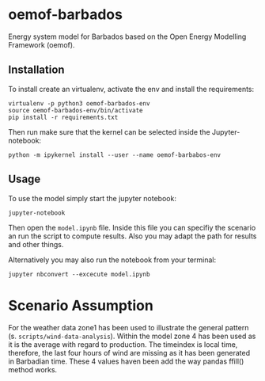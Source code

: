 # oemof-barbados

Energy system model for Barbados based on the Open Energy Modelling Framework (oemof).


## Installation

To install create an virtualenv, activate the env and install the requirements:

```
virtualenv -p python3 oemof-barbados-env
source oemof-barbados-env/bin/activate
pip install -r requirements.txt
```


Then run make sure that the kernel can be selected inside the Jupyter-notebook:

```
python -m ipykernel install --user --name oemof-barbabos-env
```

## Usage

To use the model simply start the jupyter notebook:

```
jupyter-notebook
```

Then open the `model.ipynb` file. Inside this file you can specifiy the scenario an run the script
to compute results. Also you may adapt the path for results and other things.

Alternatively you may also run the notebook from your terminal:

```
jupyter nbconvert --excecute model.ipynb
```

# Scenario Assumption

For the weather data zone1 has been used to illustrate the general pattern (s. `scripts/wind-data-analysis`). Within the model zone 4 has been used as it is the average with
regard to production. The timeindex is local time, therefore, the last four hours
of wind are missing as it has been generated in Barbadian time. These 4 values
haven been add the way pandas ffill() method works. 
